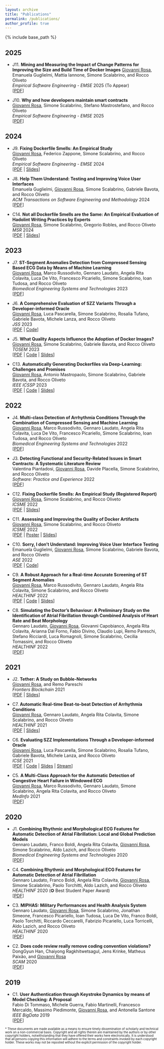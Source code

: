```yaml
---
layout: archive
title: "Publications"
permalink: /publications/
author_profile: true
---
```


<!-- {% if site.author.googlescholar %}
  <div class="wordwrap">
    <i>You can also find my articles on my <a href="{{site.author.googlescholar}}">Google Scholar profile</a>.</i>
  </div>
{% endif %} -->

{% include base_path %}

<!-- New style rendering if publication categories are defined -->
<!-- {% if site.publication_category %}
  {% for category in site.publication_category  %}
    {% assign title_shown = false %}
    {% for post in site.publications reversed %}
      {% if post.category != category[0] %}
        {% continue %}
      {% endif %}
      {% unless title_shown %}
        <h2>{{ category[1].title }}</h2><hr />
        {% assign title_shown = true %}
      {% endunless %}
      {% include archive-single.html %}
    {% endfor %}
  {% endfor %}
{% else %}
  {% for post in site.publications reversed %}
    {% include archive-single.html %}
  {% endfor %}
{% endif %} -->

## 2025

* J11. **Mining and Measuring the Impact of Change Patterns for Improving the Size and Build Time of Docker Images**
<u>Giovanni Rosa</u>, Emanuela Guglielmi, Mattia Iannone, Simone Scalabrino, and Rocco Oliveto  
_Empirical Software Engineering - EMSE_ 2025 (To Appear)  
\[[PDF](/files/EMSE2025MiningAndMeasuring.pdf)\]

* J10. **Why and how developers maintain smart contracts**  
<u>Giovanni Rosa</u>, Simone Scalabrino, Stefano Mastrostefano, and Rocco Oliveto  
_Empirical Software Engineering - EMSE_ 2025  
\[[PDF](https://link.springer.com/article/10.1007/s10664-025-10639-9)\]

## 2024

* J9. **Fixing Dockerfile Smells: An Empirical Study**  
<u>Giovanni Rosa</u>, Federico Zappone, Simone Scalabrino, and Rocco Oliveto  
_Empirical Software Engineering - EMSE_ 2024  
\[[PDF](https://link.springer.com/article/10.1007/s10664-024-10471-7}) \| 
[Slides](/files/talkICSME22fixingdockerfilesmell.pdf)\]

* J8. **Help Them Understand: Testing and Improving Voice User Interfaces**  
Emanuela Guglielmi, <u>Giovanni Rosa</u>, Simone Scalabrino, Gabriele Bavota, and Rocco Oliveto  
_ACM Transactions on Software Engineering and Methodology_ 2024  
\[[PDF](/files/guglielmi2024helpthem.pdf)\]

* C14. **Not all Dockerfile Smells are the Same: An Empirical Evaluation of Hadolint Writing Practices by Experts**  
<u>Giovanni Rosa</u>, Simone Scalabrino, Gregorio Robles, and Rocco Oliveto  
_MSR_ 2024  
\[[PDF](/files/rosa2024notallthesmells.pdf) \|
[Slides](/files/talkMSR2024notallthesmells.pdf)\]

## 2023

* J7. **ST-Segment Anomalies Detection from Compressed Sensing Based ECG Data by Means of Machine Learning**  
<u>Giovanni Rosa</u>, Marco Russodivito, Gennaro Laudato, Angela Rita Colavita, Luca De Vito, Francesco Picariello, Simone Scalabrino, Ioan Tudosa, and Rocco Oliveto  
_Biomedical Engineering Systems and Technologies_ 2023  
\[[PDF](/files/rosa2023stanomalies2.pdf)\]

* J6. **A Comprehensive Evaluation of SZZ Variants Through a Developer-informed Oracle**  
<u>Giovanni Rosa</u>, Luca Pascarella, Simone Scalabrino, Rosalia Tufano, Gabriele Bavota, Michele Lanza, and Rocco Oliveto  
_JSS_ 2023  
\[[PDF](https://www.sciencedirect.com/science/article/pii/S0164121223001243/pdfft) \| 
[Code](https://doi.org/10.6084/m9.figshare.19586500)\]

* J5. **What Quality Aspects Influence the Adoption of Docker Images?**  
<u>Giovanni Rosa</u>, Simone Scalabrino, Gabriele Bavota, and Rocco Oliveto  
_TOSEM_ 2023  
\[[PDF](/files/rosa2023qualityaspects.pdf) \| 
[Code](https://doi.org/10.6084/m9.figshare.20131727) \|
[Slides](/files/talkASE2023dockerqualitymetrics.pdf)\]

* C13. **Automatically Generating Dockerfiles via Deep-Learning: Challenges and Promises**  
<u>Giovanni Rosa</u>, Antonio Mastropaolo, Simone Scalabrino, Gabriele Bavota, and Rocco Oliveto  
_IEEE ICSSP_ 2023  
\[[PDF](https://arxiv.org/pdf/2303.15990.pdf) \| 
[Code](https://doi.org/10.6084/m9.figshare.20722396) \|
[Slides](/files/talkICSSP23dockergen.pdf)\]

## 2022

* J4. **Multi-class Detection of Arrhythmia Conditions Through the Combination of Compressed Sensing and Machine Learning**  
<u>Giovanni Rosa</u>, Marco Russodivito, Gennaro Laudato, Angela Rita Colavita, Luca De Vito, Francesco Picariello, Simone Scalabrino, Ioan Tudosa, and Rocco Oliveto  
_Biomedical Engineering Systems and Technologies_ 2022  
\[[PDF](/files/rosa2022arrhythmiadetection2.pdf)\]

* J3. **Detecting Functional and Security-Related Issues in Smart Contracts: A Systematic Literature Review**  
Valentina Piantadosi, <u>Giovanni Rosa</u>, Davide Placella, Simone Scalabrino, and Rocco Oliveto  
_Software: Practice and Experience_ 2022  
\[[PDF](/files/piantadosi2022detecting.pdf)\]

* C12. **Fixing Dockerfile Smells: An Empirical Study (Registered Report)**  
<u>Giovanni Rosa</u>, Simone Scalabrino, and Rocco Oliveto  
_ICSME_ 2022  
\[[PDF](https://arxiv.org/pdf/2208.09097.pdf) \| 
[Slides](/files/talkICSME22fixingdockerfilesmell.pdf)\]

* C11. **Assessing and Improving the Quality of Docker Artifacts**  
<u>Giovanni Rosa</u>, Simone Scalabrino, and Rocco Oliveto  
_ICSME_ 2022  
\[[PDF](/files/rosa2022assessing.pdf) \| 
[Poster](/files/PosterICSME22DoctoralSymposium.pdf) \|
[Slides](/files/talkICSME22doctoralsymposium.pdf)\]

* C10. **Sorry, I don’t Understand: Improving Voice User Interface Testing**  
Emanuela Guglielmi, <u>Giovanni Rosa</u>, Simone Scalabrino, Gabriele Bavota, and Rocco Oliveto  
_ASE_ 2022  
\[[PDF](/files/guglielmi2022sorry.pdf) \| 
[Code](https://doi.org/10.6084/m9.figshare.19726204.v1)\]

* C9. **A Robust Approach for a Real-time Accurate Screening of ST Segment Anomalies**  
<u>Giovanni Rosa</u>, Marco Russodivito, Gennaro Laudato, Angela Rita Colavita, Simone Scalabrino, and Rocco Oliveto  
_HEALTHINF_ 2022  
\[[PDF](/files/talkHEALTHINF2022stsloping.pdf) \| 
[Code](https://gitlab.com/grosa1/healthinf2022-st-anomalies-replication-package) \|
[Slides](/files/rosa2022stanomalies.pdf)\]

* C8. **Simulating the Doctor’s Behaviour: A Preliminary Study on the Identification of Atrial Fibrillation through Combined Analysis of Heart Rate and Beat Morphology**  
Gennaro Laudato, <u>Giovanni Rosa</u>, Giovanni Capobianco, Angela Rita Colavita, Arianna Dal Forno, Fabio Divino, Claudio Lupi, Remo Pareschi, Stefano Ricciardi, Luca Romagnoli, Simone Scalabrino, Cecilia Tomassini, and Rocco Oliveto  
_HEALTHINF_ 2022  
\[[PDF](/files/laudato2022amelia.pdf)\]

## 2021

* J2. **Tether: A Study on Bubble-Networks**  
<u>Giovanni Rosa</u>, and Remo Pareschi  
_Frontiers Blockchain_ 2021  
\[[PDF](https://doi.org/10.3389/fbloc.2021.686484) \| 
[Slides](/files/talkFrontiersTether.pdf)\]

* C7. **Automatic Real-time Beat-to-beat Detection of Arrhythmia Conditions**  
<u>Giovanni Rosa</u>, Gennaro Laudato, Angela Rita Colavita, Simone Scalabrino, and Rocco Oliveto  
_HEALTHINF_ 2021  
\[[PDF](/files/rosa2021automatic.pdf) \| 
[Slides](/files/talkHEALTHINF2021arrhythmia.pdf)\]

* C6. **Evaluating SZZ Implementations Through a Developer-informed Oracle**  
<u>Giovanni Rosa</u>, Luca Pascarella, Simone Scalabrino, Rosalia Tufano, Gabriele Bavota, Michele Lanza, and Rocco Oliveto  
_ICSE_ 2021  
\[[PDF](https://arxiv.org/abs/2102.03300.pdf) \| 
[Code](https://github.com/grosa1/icse2021-szz-replication-package) \|
[Slides](/files/talkICSE2021szz.pdf) \|
[Stream](https://www.youtube.com/watch?v=ZiuAaysj_Sk)\]

* C5. **A Multi-Class Approach for the Automatic Detection of Congestive Heart Failure in Windowed ECG**  
<u>Giovanni Rosa</u>, Marco Russodivito, Gennaro Laudato, Simone Scalabrino, Angela Rita Colavita, and Rocco Oliveto  
_MedInfo_ 2021  
\[[PDF](/files/rosa2021chfdetection.pdf)\]

## 2020

* J1. **Combining Rhythmic and Morphological ECG Features for Automatic Detection of Atrial Fibrillation: Local and Global Prediction Models**  
Gennaro Laudato, Franco Boldi, Angela Rita Colavita, <u>Giovanni Rosa</u>, Simone Scalabrino, Aldo Lazich, and Rocco Oliveto  
_Biomedical Engineering Systems and Technologies_ 2020  
\[[PDF](/files/laudato2020combining.pdf)\]

* C4. **Combining Rhythmic and Morphological ECG Features for Automatic Detection of Atrial Fibrillation**  
Gennaro Laudato, Franco Boldi, Angela Rita Colavita, <u>Giovanni Rosa</u>, Simone Scalabrino, Paolo Torchitti, Aldo Lazich, and Rocco Oliveto  
_HEALTHINF_ 2020  (✪ Best Student Paper Award)  
\[[PDF](/files/laudato2020ecgfeatures.pdf)\]

* C3. **MIPHAS: Military Performances and Health Analysis System**  
Gennaro Laudato, <u>Giovanni Rosa</u>, Simone Scalabrino, Jonathan Simeone, Francesco Picariello, Ioan Tudosa, Luca De Vito, Franco Boldi, Paolo Torchitti, Riccardo Ceccarelli, Fabrizio Picariello, Luca Torricelli, Aldo Lazich, and Rocco Oliveto  
_HEALTHINF_ 2020  
\[[PDF](/files/laudato2020miphas.pdf)\]

* C2. **Does code review really remove coding convention violations?**  
DongGyun Han, Chaiyong Ragkhitwetsagul, Jens Krinke, Matheus Paixão, and <u>Giovanni Rosa</u>  
_SCAM_ 2020  
\[[PDF](/files/han2020codereview.pdf)\]

## 2019

* C1. **User Authentication through Keystroke Dynamics by means of Model Checking: A Proposal**  
Fabio Di Tommaso, Michele Guerra, Fabio Martinelli, Francesco Mercaldo, Massimo Piedimonte, <u>Giovanni Rosa</u>, and Antonella Santone  
_IEEE BigData_ 2019  
\[[PDF](/files/ditommaso2019userauthentication.pdf)\]

<div class="paper-disclaimer" style="font-size: 0.7em;">
		<p>* These documents are made available as a means to ensure timely dissemination of scholarly and technical work on a non-commercial basis. Copyright and all rights therein are maintained by the authors or by other copyright holders, notwithstanding that they have offered their works here electronically. It is understood that all persons copying this information will adhere to the terms and constraints invoked by each copyright holder. These works may not be reposted without the explicit permission of the copyright holder.</p>
</div>
